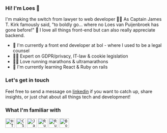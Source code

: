 ### Hi! I'm Loes 🖖

I'm making the switch from lawyer to web developer 🚀✨ As Captain James T. Kirk famously said, "to boldly go... where no Loes van Puijenbroek has gone before!" 🌌 I love all things front-end but can also really appreciate backend.

- 💙 I'm currently a front end developer at bol - where I used to be a legal counsel
- 👩‍💼 Expert on GDPR/privacy, IT-law & cookie legislation
- 🏃‍♀️ Love running marathons & ultramarathons
- 🌱 I'm currently learning React & Ruby on rails

### Let's get in touch

Feel free to send a message on [linkedin](linkedin.com/in/loesvanpuijenbroek) if you want to catch up, share insights, or just chat about all things tech and development!

### What I'm familiar with
<div align="left">
	<code><img width="30" src="https://user-images.githubusercontent.com/25181517/192158954-f88b5814-d510-4564-b285-dff7d6400dad.png" alt="HTML" title="HTML"/></code>
	<code><img width="30" src="https://user-images.githubusercontent.com/25181517/183898674-75a4a1b1-f960-4ea9-abcb-637170a00a75.png" alt="CSS" title="CSS"/></code>
	<code><img width="30" src="https://user-images.githubusercontent.com/25181517/117447155-6a868a00-af3d-11eb-9cfe-245df15c9f3f.png" alt="JavaScript" title="JavaScript"/></code>
	<code><img width="30" src="https://user-images.githubusercontent.com/25181517/192603745-7d34df9e-7756-4756-a539-6a61badf7a80.png" alt="Ruby" title="Ruby"/></code>
	<code><img width="30" src="https://user-images.githubusercontent.com/25181517/192603748-3ac17112-3653-4257-80da-a57334b11411.png" alt="Ruby on Rails" title="Ruby on Rails"/></code>
	<code><img width="30" src="https://user-images.githubusercontent.com/25181517/183898054-b3d693d4-dafb-4808-a509-bab54cf5de34.png" alt="Bootstrap" title="Bootstrap"/></code>
</div>
<br>


